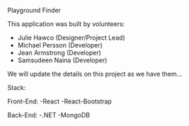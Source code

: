 
Playground Finder

This application was built by volunteers:

- Julie Hawco (Designer/Project Lead)
- Michael Persson (Developer)  
- Jean Armstrong (Developer)  
- Samsudeen Naina (Developer)  

We will update the details on this project as we have them...

Stack:  

Front-End:
-React
-React-Bootstrap 

Back-End:
-.NET
-MongoDB
